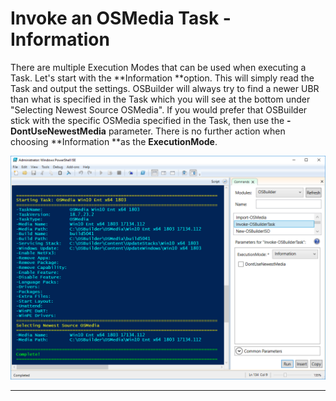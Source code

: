 # Invoke an OSMedia Task - Information

There are multiple Execution Modes that can be used when executing a Task.  Let's start with the **Information **option.  This will simply read the Task and output the settings.  OSBuilder will always try to find a newer UBR than what is specified in the Task which you will see at the bottom under "Selecting Newest Source OSMedia".  If you would prefer that OSBuilder stick with the specific OSMedia specified in the Task, then use the **-DontUseNewestMedia** parameter.  There is no further action when choosing **Information **as the **ExecutionMode**.

![](/assets/2018-07-23_22-51-15.png)

---



